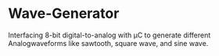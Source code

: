 # Wave-Generator
Interfacing 8-bit digital-to-analog with μC to generate different Analogwaveforms like sawtooth, square wave, and sine wave.
